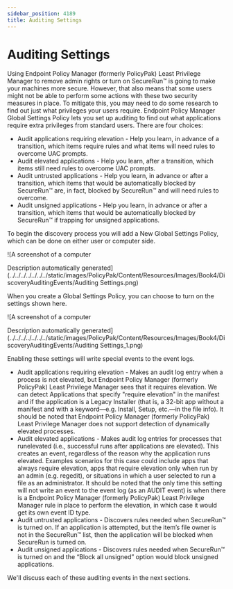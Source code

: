 ```yaml
---
sidebar_position: 4189
title: Auditing Settings
---
```


# Auditing Settings

Using Endpoint Policy Manager (formerly PolicyPak) Least Privilege Manager to remove admin rights or turn on SecureRun™ is going to make your machines more secure. However, that also means that some users might not be able to perform some actions with these two security measures in place. To mitigate this, you may need to do some research to find out just what privileges your users require. Endpoint Policy Manager Global Settings Policy lets you set up auditing to find out what applications require extra privileges from standard users. There are four choices:

* Audit applications requiring elevation - Help you learn, in advance of a transition, which items require rules and what items will need rules to overcome UAC prompts.
* Audit elevated applications - Help you learn, after a transition, which items still need rules to overcome UAC prompts.
* Audit untrusted applications - Help you learn, in advance or after a transition, which items that would be automatically blocked by SecureRun™ are, in fact, blocked by SecureRun™ and will need rules to overcome.
* Audit unsigned applications - Help you learn, in advance or after a transition, which items that would be automatically blocked by SecureRun™ if trapping for unsigned applications.

To begin the discovery process you will add a New Global Settings Policy, which can be done on either user or computer side.

![A screenshot of a computer

Description automatically generated](../../../../../../../static/images/PolicyPak/Content/Resources/Images/Book4/DiscoveryAuditingEvents/Auditing Settings.png)

When you create a Global Settings Policy, you can choose to turn on the settings shown here.

![A screenshot of a computer

Description automatically generated](../../../../../../../static/images/PolicyPak/Content/Resources/Images/Book4/DiscoveryAuditingEvents/Auditing Settings_1.png)

Enabling these settings will write special events to the event logs.

* Audit applications requiring elevation - Makes an audit log entry when a process is not elevated, but Endpoint Policy Manager (formerly PolicyPak) Least Privilege Manager sees that it requires elevation. We can detect Applications that specify "require elevation" in the manifest and if the application is a Legacy Installer (that is, a 32-bit app without a manifest and with a keyword—e.g. Install, Setup, etc.—in the file info). It should be noted that Endpoint Policy Manager (formerly PolicyPak) Least Privilege Manager does not support detection of dynamically elevated processes.
* Audit elevated applications - Makes audit log entries for processes that runelevated (i.e., successful runs after applications are elevated). This creates an event, regardless of the reason why the application runs elevated. Examples scenarios for this case could include apps that always require elevation, apps that require elevation only when run by an admin (e.g. regedit), or situations in which a user selected to run a file as an administrator. It should be noted that the only time this setting will not write an event to the event log (as an AUDIT event) is when there is a Endpoint Policy Manager (formerly PolicyPak) Least Privilege Manager rule in place to perform the elevation, in which case it would get its own event ID type.
* Audit untrusted applications - Discovers rules needed when SecureRun™ is turned on. If an application is attempted, but the item’s file owner is not in the SecureRun™ list, then the application will be blocked when SecureRun is turned on.
* Audit unsigned applications - Discovers rules needed when SecureRun™ is turned on and the “Block all unsigned” option would block unsigned applications.

We'll discuss each of these auditing events in the next sections.